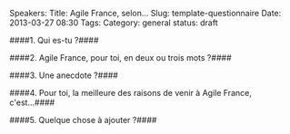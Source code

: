 Speakers: 
Title: Agile France, selon...
Slug: template-questionnaire
Date: 2013-03-27 08:30
Tags: 
Category: general
status: draft




####1. Qui es-tu ?####


####2. Agile France, pour toi, en deux ou trois mots ?####


####3. Une anecdote ?####


####4. Pour toi, la meilleure des raisons de venir à Agile France, c'est...####


####5. Quelque chose à ajouter ?####

